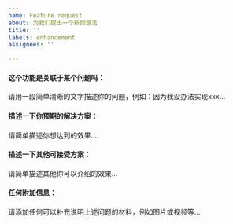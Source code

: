 ```yaml
---
name: Feature request
about: 为我们提出一个新的想法
title: ''
labels: enhancement
assignees: ''

---
```


#### 这个功能是关联于某个问题吗：
请用一段简单清晰的文字描述你的问题，例如：因为我没办法实现xxx...

#### 描述一下你预期的解决方案：
请简单描述你想达到的效果...

#### 描述一下其他可接受方案：
请简单描述其他你可以介绍的效果...

#### 任何附加信息：
请添加任何可以补充说明上述问题的材料，例如图片或视频等...
